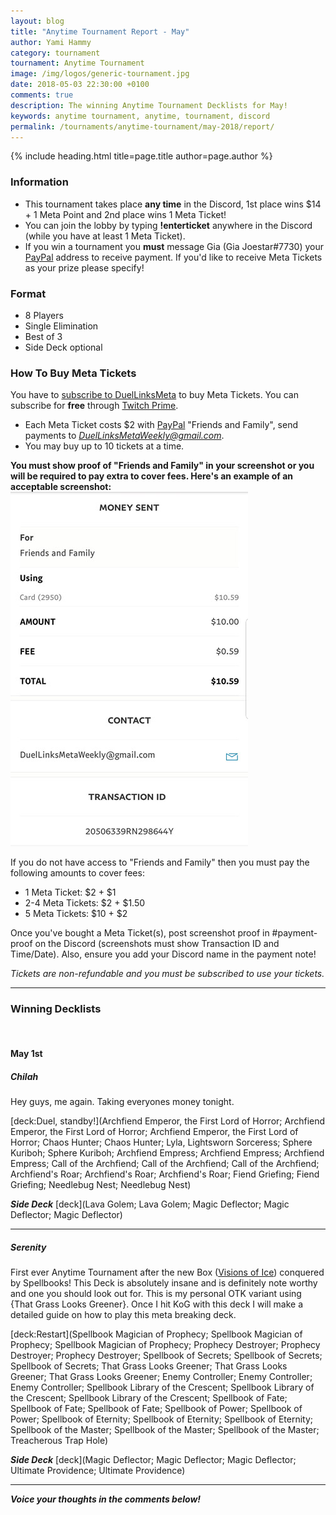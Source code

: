 ```yaml
---
layout: blog
title: "Anytime Tournament Report - May"
author: Yami Hammy
category: tournament
tournament: Anytime Tournament
image: /img/logos/generic-tournament.jpg
date: 2018-05-03 22:30:00 +0100
comments: true
description: The winning Anytime Tournament Decklists for May!
keywords: anytime tournament, anytime, tournament, discord 
permalink: /tournaments/anytime-tournament/may-2018/report/
---
```


{% include heading.html title=page.title author=page.author %}

### Information
- This tournament takes place **any time** in the Discord, 1st place wins $14 + 1 Meta Point and 2nd place wins 1 Meta Ticket!
- You can join the lobby by typing **!enterticket** anywhere in the Discord (while you have at least 1 Meta Ticket). 
- If you win a tournament you **must** message Gia (Gia Joestar#7730) your [PayPal](https://paypal.com/) address to receive payment. If you'd like to receive Meta Tickets as your prize please specify!

### Format
- 8 Players
- Single Elimination
- Best of 3
- Side Deck optional

### How To Buy Meta Tickets
You have to [subscribe to DuelLinksMeta](https://www.twitch.tv/duellinksmeta/subscribe) to buy Meta Tickets. You can subscribe for **free** through [Twitch Prime](https://twitch.tv/prime).
- Each Meta Ticket costs $2 with [PayPal](https://paypal.com/) "Friends and Family", send payments to *DuelLinksMetaWeekly@gmail.com*.
- You may buy up to 10 tickets at a time.

**You must show proof of "Friends and Family" in your screenshot or you will be required to pay extra to cover fees. Here's an example of an acceptable screenshot:**
![](/img/content/tournaments/anytime/screenshot.jpg)

If you do not have access to "Friends and Family" then you must pay the following amounts to cover fees: 
- 1 Meta Ticket: $2 + $1
- 2-4 Meta Tickets: $2 + $1.50
- 5 Meta Tickets: $10 + $2 

Once you've bought a Meta Ticket(s), post screenshot proof in #payment-proof on the Discord (screenshots must show Transaction ID and Time/Date). Also, ensure you add your Discord name in the payment note!

*Tickets are non-refundable and you must be subscribed to use your tickets.*

---

### Winning Decklists

<br>

#### May 1st

##### Chilah

Hey guys, me again. Taking everyones money tonight.

[deck:Duel, standby!](Archfiend Emperor, the First Lord of Horror; Archfiend Emperor, the First Lord of Horror; Archfiend Emperor, the First Lord of Horror; Chaos Hunter; Chaos Hunter; Lyla, Lightsworn Sorceress; Sphere Kuriboh; Sphere Kuriboh; Archfiend Empress; Archfiend Empress; Archfiend Empress; Call of the Archfiend; Call of the Archfiend; Call of the Archfiend; Archfiend's Roar; Archfiend's Roar; Archfiend's Roar; Fiend Griefing; Fiend Griefing; Needlebug Nest; Needlebug Nest)

***Side Deck***
[deck](Lava Golem; Lava Golem; Magic Deflector; Magic Deflector; Magic Deflector)

---

##### Serenity

First ever Anytime Tournament after the new Box ([Visions of Ice](/box-reviews/visions-of-ice/)) conquered by Spellbooks! This Deck is absolutely insane and is definitely note worthy and one you should look out for. This is my personal OTK variant using {That Grass Looks Greener}.
Once I hit KoG with this deck I will make a detailed guide on how to play this meta breaking deck.

[deck:Restart](Spellbook Magician of Prophecy; Spellbook Magician of Prophecy; Spellbook Magician of Prophecy; Prophecy Destroyer; Prophecy Destroyer; Prophecy Destroyer; Spellbook of Secrets; Spellbook of Secrets; Spellbook of Secrets; That Grass Looks Greener; That Grass Looks Greener; That Grass Looks Greener; Enemy Controller; Enemy Controller; Enemy Controller; Spellbook Library of the Crescent; Spellbook Library of the Crescent; Spellbook Library of the Crescent; Spellbook of Fate; Spellbook of Fate; Spellbook of Fate; Spellbook of Power; Spellbook of Power; Spellbook of Eternity; Spellbook of Eternity; Spellbook of Eternity; Spellbook of the Master; Spellbook of the Master; Spellbook of the Master; Treacherous Trap Hole)

***Side Deck***
[deck](Magic Deflector; Magic Deflector; Magic Deflector; Ultimate Providence; Ultimate Providence)

---

***Voice your thoughts in the comments below!***